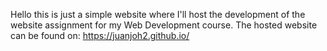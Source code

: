 Hello this is just a simple website where I'll host the development of the website assignment for my Web Development course.
The hosted website can be found on: https://juanjoh2.github.io/
